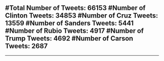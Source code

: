 #Total Number of Tweets: 66153 
#Number of Clinton Tweets: 34853
#Number of Cruz Tweets: 13559
#Number of Sanders Tweets: 5441
#Number of Rubio Tweets: 4917
#Number of Trump Tweets: 4692
#Number of Carson Tweets: 2687
---
---
